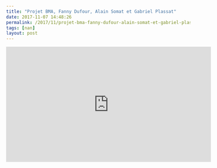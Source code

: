 ```yaml
---
title: "Projet BMA, Fanny Dufour, Alain Somat et Gabriel Plassat"
date: 2017-11-07 14:48:26
permalink: /2017/11/projet-bma-fanny-dufour-alain-somat-et-gabriel-plassat.html
tags: [nan]
layout: post
---
```


<iframe width="560" height="315" src="https://www.youtube.com/embed/TkF3dzneYm0" frameborder="0" allowfullscreen></iframe>
